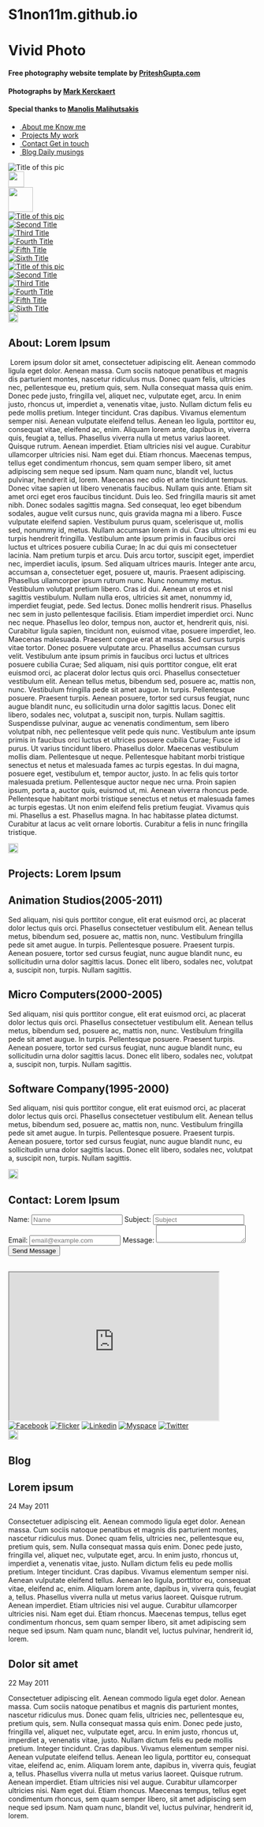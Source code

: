 # S1non11m.github.io
<!DOCTYPE HTML>
<html>
<head>
<meta http-equiv="Content-Type" content="text/html; charset=utf-8" />
<title>Vivid Photo</title>
<link rel="stylesheet" href="style.css" type="text/css" media="screen"/>
<link href="jquery.mCustomScrollbar.css" rel="stylesheet" type="text/css" />
<script type="text/javascript" src="http://ajax.googleapis.com/ajax/libs/jquery/1.4/jquery.min.js"></script>
<script src="http://ajax.googleapis.com/ajax/libs/jqueryui/1.8/jquery-ui.min.js" type="text/javascript"></script>
<script src="scripts/jquery.easing.1.3.js" type="text/javascript"></script>
<script src="scripts/jquery.mousewheel.min.js" type="text/javascript"></script>
<script type="text/javascript" src="scripts/pop-ups.js"></script>
<script type="text/javascript" src="scripts/nav.js"></script>
</head>
<body>
<hgroup>
  <h1>Vivid Photo</h1>
  <h4>Free photography website template by <a href="http://www.priteshgupta.com" target="_blank">PriteshGupta.com</a></h4>
  <h4>Photographs by <a href="http://www.flickr.com/photos/avengermark/" target="_blank">Mark Kerckaert</a></h4>
  <h4>Special thanks to <a href="http://manos.malihu.gr/" target="_blank">Manolis Malihutsakis</a></h4>
</hgroup>
<nav>
  <ul id="menu" class="menu">
    <li> <a href="#" id="about"> <img src="images/1_menu.jpg" alt=""/> <span class="active"></span> <span class="wrap"> <span class="link">About me</span> <span class="descr">Know me</span> </span> </a> </li>
    <li> <a href="#" id="projects"> <img src="images/2_menu.jpg" alt=""/> <span class="active"></span> <span class="wrap"> <span class="link">Projects</span> <span class="descr">My work</span> </span> </a> </li>
    <li> <a href="#" id="contact"> <img src="images/3_menu.jpg" alt=""/> <span class="active"></span> <span class="wrap"> <span class="link">Contact</span> <span class="descr">Get in touch</span> </span> </a> </li>
    <li > <a href="#" id="blog"> <img src="images/1_menu.jpg" alt=""/> <span class="active"></span> <span class="wrap"> <span class="link">Blog</span> <span class="descr">Daily musings</span> </span> </a> </li>
  </ul>
</nav>
<section id="bg">
  <section id="overlay"></section>
  <a href="#" class="nextImageBtn" title="next"></a><a href="#" class="prevImageBtn" title="previous"></a><img src="images/gallery/1.jpg" alt="Title of this pic" title="Title of this pic" id="bgimg" /></section>
<div id="preloader"><img src="images/ajax-loader_dark.gif" width="32" height="32" alt="" /></div>
<div id="img_title"></div>
<div id="toolbar"><a href="#" title="Maximize" onClick="ImageViewMode('full');return false"><img src="images/toolbar_fs_icon.png" width="50" height="50" alt="" /></a></div>
<div id="thumbnails_wrapper">
  <div id="outer_container">
    <div class="thumbScroller">
      <div class="container">
        <div class="content">
          <div><a href="images/gallery/1.jpg"><img src="images/gallery/1_thumb.jpg" title="Title of this pic" alt="Title of this pic" class="thumb" /></a></div>
        </div>
        <div class="content">
          <div><a href="images/gallery/2.jpg"><img src="images/gallery/2_thumb.jpg" title="Second Title" alt="Second Title" class="thumb" /></a></div>
        </div>
        <div class="content">
          <div><a href="images/gallery/3.jpg"><img src="images/gallery/3_thumb.jpg" title="Third Title" alt="Third Title" class="thumb" /></a></div>
        </div>
        <div class="content">
          <div><a href="images/gallery/4.jpg"><img src="images/gallery/4_thumb.jpg" title="Fourth Title" alt="Fourth Title" class="thumb" /></a></div>
        </div>
        <div class="content">
          <div><a href="images/gallery/5.jpg"><img src="images/gallery/5_thumb.jpg" title="Fifth Title" alt="Fifth Title" class="thumb" /></a></div>
        </div>
        <div class="content">
          <div><a href="images/gallery/6.jpg"><img src="images/gallery/6_thumb.jpg" title="Sixth Title" alt="Sixth Title" class="thumb" /></a></div>
        </div>
        <div class="content">
          <div><a href="images/gallery/1.jpg"><img src="images/gallery/1_thumb.jpg" title="Title of this pic" alt="Title of this pic" class="thumb" /></a></div>
        </div>
        <div class="content">
          <div><a href="images/gallery/2.jpg"><img src="images/gallery/2_thumb.jpg" title="Second Title" alt="Second Title" class="thumb" /></a></div>
        </div>
        <div class="content">
          <div><a href="images/gallery/3.jpg"><img src="images/gallery/3_thumb.jpg" title="Third Title" alt="Third Title" class="thumb" /></a></div>
        </div>
        <div class="content">
          <div><a href="images/gallery/4.jpg"><img src="images/gallery/4_thumb.jpg" title="Fourth Title" alt="Fourth Title" class="thumb" /></a></div>
        </div>
        <div class="content">
          <div><a href="images/gallery/5.jpg"><img src="images/gallery/5_thumb.jpg" title="Fifth Title" alt="Fifth Title" class="thumb" /></a></div>
        </div>
        <div class="content">
          <div><a href="images/gallery/6.jpg"><img src="images/gallery/6_thumb.jpg" title="Sixth Title" alt="Sixth Title" class="thumb" /></a></div>
        </div>
      </div>
    </div>
  </div>
</div>
<article id="popupAbout" class="popupAbout">
  <div class="customScrollBox">
    <div class="container">
      <div class="content"> <a id="popupAboutClose"><img src="images/cross.png" width="20" alt="" /></a>
        <h1>About: Lorem Ipsum</h1>
        <p><img src="images/connoisseur.png" alt="" class="image"/> Lorem ipsum dolor sit amet, consectetuer adipiscing elit. Aenean commodo ligula eget dolor. Aenean massa. Cum sociis natoque penatibus et magnis dis parturient montes, nascetur ridiculus mus. Donec quam felis, ultricies nec, pellentesque eu, pretium quis, sem. Nulla consequat massa quis enim. Donec pede justo, fringilla vel, aliquet nec, vulputate eget, arcu. In enim justo, rhoncus ut, imperdiet a, venenatis vitae, justo. Nullam dictum felis eu pede mollis pretium. Integer tincidunt. Cras dapibus. Vivamus elementum semper nisi. Aenean vulputate eleifend tellus. Aenean leo ligula, porttitor eu, consequat vitae, eleifend ac, enim. Aliquam lorem ante, dapibus in, viverra quis, feugiat a, tellus. Phasellus viverra nulla ut metus varius laoreet. Quisque rutrum. Aenean imperdiet. Etiam ultricies nisi vel augue. Curabitur ullamcorper ultricies nisi. Nam eget dui. Etiam rhoncus. Maecenas tempus, tellus eget condimentum rhoncus, sem quam semper libero, sit amet adipiscing sem neque sed ipsum. Nam quam nunc, blandit vel, luctus pulvinar, hendrerit id, lorem. Maecenas nec odio et ante tincidunt tempus. Donec vitae sapien ut libero venenatis faucibus. Nullam quis ante. Etiam sit amet orci eget eros faucibus tincidunt. Duis leo. Sed fringilla mauris sit amet nibh. Donec sodales sagittis magna. Sed consequat, leo eget bibendum sodales, augue velit cursus nunc, quis gravida magna mi a libero. Fusce vulputate eleifend sapien. Vestibulum purus quam, scelerisque ut, mollis sed, nonummy id, metus. Nullam accumsan lorem in dui. Cras ultricies mi eu turpis hendrerit fringilla. Vestibulum ante ipsum primis in faucibus orci luctus et ultrices posuere cubilia Curae; In ac dui quis mi consectetuer lacinia. Nam pretium turpis et arcu. Duis arcu tortor, suscipit eget, imperdiet nec, imperdiet iaculis, ipsum. Sed aliquam ultrices mauris. Integer ante arcu, accumsan a, consectetuer eget, posuere ut, mauris. Praesent adipiscing. Phasellus ullamcorper ipsum rutrum nunc. Nunc nonummy metus. Vestibulum volutpat pretium libero. Cras id dui. Aenean ut eros et nisl sagittis vestibulum. Nullam nulla eros, ultricies sit amet, nonummy id, imperdiet feugiat, pede. Sed lectus. Donec mollis hendrerit risus. Phasellus nec sem in justo pellentesque facilisis. Etiam imperdiet imperdiet orci. Nunc nec neque. Phasellus leo dolor, tempus non, auctor et, hendrerit quis, nisi. Curabitur ligula sapien, tincidunt non, euismod vitae, posuere imperdiet, leo. Maecenas malesuada. Praesent congue erat at massa. Sed cursus turpis vitae tortor. Donec posuere vulputate arcu. Phasellus accumsan cursus velit. Vestibulum ante ipsum primis in faucibus orci luctus et ultrices posuere cubilia Curae; Sed aliquam, nisi quis porttitor congue, elit erat euismod orci, ac placerat dolor lectus quis orci. Phasellus consectetuer vestibulum elit. Aenean tellus metus, bibendum sed, posuere ac, mattis non, nunc. Vestibulum fringilla pede sit amet augue. In turpis. Pellentesque posuere. Praesent turpis. Aenean posuere, tortor sed cursus feugiat, nunc augue blandit nunc, eu sollicitudin urna dolor sagittis lacus. Donec elit libero, sodales nec, volutpat a, suscipit non, turpis. Nullam sagittis. Suspendisse pulvinar, augue ac venenatis condimentum, sem libero volutpat nibh, nec pellentesque velit pede quis nunc. Vestibulum ante ipsum primis in faucibus orci luctus et ultrices posuere cubilia Curae; Fusce id purus. Ut varius tincidunt libero. Phasellus dolor. Maecenas vestibulum mollis diam. Pellentesque ut neque. Pellentesque habitant morbi tristique senectus et netus et malesuada fames ac turpis egestas. In dui magna, posuere eget, vestibulum et, tempor auctor, justo. In ac felis quis tortor malesuada pretium. Pellentesque auctor neque nec urna. Proin sapien ipsum, porta a, auctor quis, euismod ut, mi. Aenean viverra rhoncus pede. Pellentesque habitant morbi tristique senectus et netus et malesuada fames ac turpis egestas. Ut non enim eleifend felis pretium feugiat. Vivamus quis mi. Phasellus a est. Phasellus magna. In hac habitasse platea dictumst. Curabitur at lacus ac velit ornare lobortis. Curabitur a felis in nunc fringilla tristique.</p>
      </div>
    </div>
    <div class="dragger_container">
      <div class="dragger"></div>
    </div>
    <a class="scrollUpBtn" href="#"></a> <a class="scrollDownBtn" href="#"></a> </div>
</article>
<article id="popupProjects" class="popupProjects">
  <div class="customScrollBox">
    <div class="container">
      <div class="content"> <a id="popupProjectsClose"><img src="images/cross.png" width="20" alt="" /></a>
        <h1>Projects: Lorem Ipsum</h1>
        <h2>Animation Studios(2005-2011)</h2>
        <p class="nomargin"><img src="images/elegant-press.png" alt="" class="image"/>Sed aliquam, nisi quis porttitor congue, elit erat euismod orci, ac placerat dolor lectus quis orci. Phasellus consectetuer vestibulum elit. Aenean tellus metus, bibendum sed, posuere ac, mattis non, nunc. Vestibulum fringilla pede sit amet augue. In turpis. Pellentesque posuere. Praesent turpis. Aenean posuere, tortor sed cursus feugiat, nunc augue blandit nunc, eu sollicitudin urna dolor sagittis lacus. Donec elit libero, sodales nec, volutpat a, suscipit non, turpis. Nullam sagittis. <br>
        </p>
        <div class="border"></div>
        <h2>Micro Computers(2000-2005)</h2>
        <p class="nomargin"><img src="images/elegant-press.png" alt="" class="image"/>Sed aliquam, nisi quis porttitor congue, elit erat euismod orci, ac placerat dolor lectus quis orci. Phasellus consectetuer vestibulum elit. Aenean tellus metus, bibendum sed, posuere ac, mattis non, nunc. Vestibulum fringilla pede sit amet augue. In turpis. Pellentesque posuere. Praesent turpis. Aenean posuere, tortor sed cursus feugiat, nunc augue blandit nunc, eu sollicitudin urna dolor sagittis lacus. Donec elit libero, sodales nec, volutpat a, suscipit non, turpis. Nullam sagittis.<br />
        </p>
        <div class="border"></div>
        <h2>Software Company(1995-2000)</h2>
        <p><img src="images/elegant-press.png" alt="" class="image"/>Sed aliquam, nisi quis porttitor congue, elit erat euismod orci, ac placerat dolor lectus quis orci. Phasellus consectetuer vestibulum elit. Aenean tellus metus, bibendum sed, posuere ac, mattis non, nunc. Vestibulum fringilla pede sit amet augue. In turpis. Pellentesque posuere. Praesent turpis. Aenean posuere, tortor sed cursus feugiat, nunc augue blandit nunc, eu sollicitudin urna dolor sagittis lacus. Donec elit libero, sodales nec, volutpat a, suscipit non, turpis. Nullam sagittis.<br />
        </p>
        <div class="border"></div>
      </div>
    </div>
    <div class="dragger_container">
      <div class="dragger"></div>
    </div>
    <a class="scrollUpBtn" href="#"></a> <a class="scrollDownBtn" href="#"></a> </div>
</article>
<article id="popupContact" class="popupContact">
  <div class="customScrollBox">
    <div class="container">
      <div class="content"> <a id="popupContactClose"><img src="images/cross.png" width="20" alt="" /></a>
        <h1>Contact: Lorem Ipsum</h1>
        <p></p>
        <form method="post">
          <label for="name">Name:</label>
          <input type="text" name="name" id="name" required placeholder="Name" />
          <label for="name">Subject:</label>
          <input type="text" name="subject" id="subject" required placeholder="Subject" />
          <label for="email">Email:</label>
          <input type="email" name="email" id="email" required placeholder="email@example.com" />
          <label for="message">Message:</label>
          <textarea name="message" id="message" required></textarea>
          <input type="submit" value="Send Message" />
        </form>
        <br />
        <iframe width="425" height="300" class="map" src="http://maps.google.com/maps?hl=en&amp;q=701+first+ave+sunnyvale+ca&amp;ie=UTF8&amp;hq=&amp;hnear=701+1st+Ave,+Sunnyvale,+California+94089&amp;z=14&amp;ll=37.416883,-122.026022&amp;output=embed"></iframe>
        <div id="social-network"> <a href="#" target="_blank"><img src="images/facebook.png" alt="Facebook" /></a> <a href="#" target="_blank"><img src="images/flickr.png" alt="Flicker" /></a> <a href="#" target="_blank"><img src="images/linkedin.png" alt="Linkedin" /></a> <a href="#" target="_blank"><img src="images/myspace.png" alt="Myspace" /></a> <a href="#" target="_blank"><img src="images/twitter.png" alt="Twitter" /></a> </div>
      </div>
    </div>
    <div class="dragger_container">
      <div class="dragger"></div>
    </div>
    <a class="scrollUpBtn" href="#"></a> <a class="scrollDownBtn" href="#"></a> </div>
</article>
<article id="popupBlog" class="popupBlog">
  <div class="customScrollBox">
    <div class="container">
      <div class="content"> <a id="popupBlogClose"><img src="images/cross.png" width="20" alt="" /></a>
        <h1>Blog</h1>
        <h2>Lorem ipsum</h2>
        <div class="date"><span class="day">24</span> <span class="month">May</span> <span class="year">2011</span> </div>
        <p>Consectetuer adipiscing elit. Aenean commodo ligula eget dolor. Aenean massa. Cum sociis natoque penatibus et magnis dis parturient montes, nascetur ridiculus mus. Donec quam felis, ultricies nec, pellentesque eu, pretium quis, sem. Nulla consequat massa quis enim. Donec pede justo, fringilla vel, aliquet nec, vulputate eget, arcu. In enim justo, rhoncus ut, imperdiet a, venenatis vitae, justo. Nullam dictum felis eu pede mollis pretium. Integer tincidunt. Cras dapibus. Vivamus elementum semper nisi. Aenean vulputate eleifend tellus. Aenean leo ligula, porttitor eu, consequat vitae, eleifend ac, enim. Aliquam lorem ante, dapibus in, viverra quis, feugiat a, tellus. Phasellus viverra nulla ut metus varius laoreet. Quisque rutrum. Aenean imperdiet. Etiam ultricies nisi vel augue. Curabitur ullamcorper ultricies nisi. Nam eget dui. Etiam rhoncus. Maecenas tempus, tellus eget condimentum rhoncus, sem quam semper libero, sit amet adipiscing sem neque sed ipsum. Nam quam nunc, blandit vel, luctus pulvinar, hendrerit id, lorem.</p>
        <div class="border"></div>
        <h2>Dolor sit amet</h2>
        <div class="date"><span class="day">22</span> <span class="month">May</span> <span class="year">2011</span> </div>
        <p>Consectetuer adipiscing elit. Aenean commodo ligula eget dolor. Aenean massa. Cum sociis natoque penatibus et magnis dis parturient montes, nascetur ridiculus mus. Donec quam felis, ultricies nec, pellentesque eu, pretium quis, sem. Nulla consequat massa quis enim. Donec pede justo, fringilla vel, aliquet nec, vulputate eget, arcu. In enim justo, rhoncus ut, imperdiet a, venenatis vitae, justo. Nullam dictum felis eu pede mollis pretium. Integer tincidunt. Cras dapibus. Vivamus elementum semper nisi. Aenean vulputate eleifend tellus. Aenean leo ligula, porttitor eu, consequat vitae, eleifend ac, enim. Aliquam lorem ante, dapibus in, viverra quis, feugiat a, tellus. Phasellus viverra nulla ut metus varius laoreet. Quisque rutrum. Aenean imperdiet. Etiam ultricies nisi vel augue. Curabitur ullamcorper ultricies nisi. Nam eget dui. Etiam rhoncus. Maecenas tempus, tellus eget condimentum rhoncus, sem quam semper libero, sit amet adipiscing sem neque sed ipsum. Nam quam nunc, blandit vel, luctus pulvinar, hendrerit id, lorem.</p>
        <div class="border"></div>
      </div>
    </div>
    <div class="dragger_container">
      <div class="dragger"></div>
    </div>
    <a class="scrollUpBtn" href="#"></a> <a class="scrollDownBtn" href="#"></a> </div>
</article>
<script type="text/javascript" src="scripts/gallery.js"></script> 
<script type="text/javascript" src="scripts/jquery.mCustomScrollbar.js"></script>
</body>
</html>

